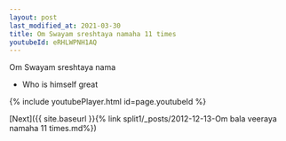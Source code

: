 ```yaml
---
layout: post
last_modified_at: 2021-03-30
title: Om Swayam sreshtaya namaha 11 times
youtubeId: eRHLWPNH1AQ
---
```

 
 
Om Swayam sreshtaya nama 
 
 -  Who is himself great 
 
  
 
  
 
 
 
 
 
 


{% include youtubePlayer.html id=page.youtubeId %}
 
[Next]({{ site.baseurl }}{% link  split1/_posts/2012-12-13-Om bala veeraya namaha 11 times.md%})
 
